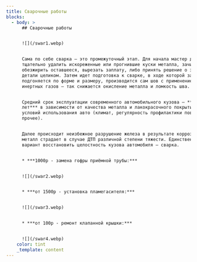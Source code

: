 ```yaml
---
title: Сварочные работы
blocks:
  - body: >
      ## Сварочные работы


      ![](/swar1.webp)


      Сама по себе сварка – это промежуточный этап. Для начала мастер должен
      тщательно удалить искореженные или прогнившие куски металла, зачистить и
      обезжирить оставшееся, вырезать заплату, либо принять решение о замене
      детали целиком. Затем идет подготовка к сварке, в ходе которой заплата
      подгоняется по форме и размеру, производится сам шов с применением
      инертных газов – так снижается окисление металла и ломкость шва.


      Средний срок эксплуатации современного автомобильного кузова — ***10-15
      лет*** в зависимости от качества металла и лакокрасочного покрытия,
      условий использования авто (климат, регулярность профилактики повреждений,
      прочее).


      Далее происходит неизбежное разрушение железа в результате коррозии. Также
      металл страдает в случае ДТП различной степени тяжести. Единственный
      вариант восстановить целостность кузова автомобиля — сварка.


      * ***1000р - замена гофры приёмной трубы:***


      ![](/swar2.webp)


      * ***от 1500р - установка пламегасителя:***


      ![](/swar3.webp)


      * ***от 100р - ремонт клапанной крышки:***


      ![](/swar4.webp)
    color: tint
    _template: content
---
```



